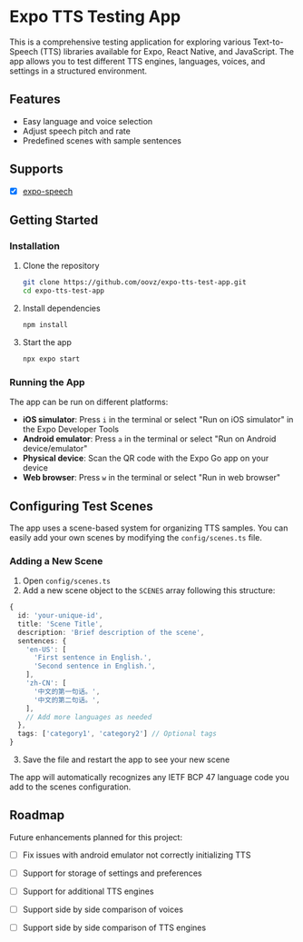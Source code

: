 # Expo TTS Testing App

This is a comprehensive testing application for exploring various Text-to-Speech (TTS) libraries available for Expo, React Native, and JavaScript. The app allows you to test different TTS engines, languages, voices, and settings in a structured environment.

## Features

- Easy language and voice selection
- Adjust speech pitch and rate
- Predefined scenes with sample sentences

## Supports

- [x] [expo-speech](https://docs.expo.dev/versions/latest/sdk/speech)

## Getting Started

### Installation

1. Clone the repository

   ```bash
   git clone https://github.com/oovz/expo-tts-test-app.git
   cd expo-tts-test-app
   ```

2. Install dependencies

   ```bash
   npm install
   ```

3. Start the app

   ```bash
   npx expo start
   ```

### Running the App

The app can be run on different platforms:

- **iOS simulator**: Press `i` in the terminal or select "Run on iOS simulator" in the Expo Developer Tools
- **Android emulator**: Press `a` in the terminal or select "Run on Android device/emulator"
- **Physical device**: Scan the QR code with the Expo Go app on your device
- **Web browser**: Press `w` in the terminal or select "Run in web browser"

## Configuring Test Scenes

The app uses a scene-based system for organizing TTS samples. You can easily add your own scenes by modifying the `config/scenes.ts` file.

### Adding a New Scene

1. Open `config/scenes.ts`
2. Add a new scene object to the `SCENES` array following this structure:

```typescript
{
  id: 'your-unique-id',
  title: 'Scene Title',
  description: 'Brief description of the scene',
  sentences: {
    'en-US': [
      'First sentence in English.',
      'Second sentence in English.',
    ],
    'zh-CN': [
      '中文的第一句话。',
      '中文的第二句话。',
    ],
    // Add more languages as needed
  },
  tags: ['category1', 'category2'] // Optional tags
}
```

3. Save the file and restart the app to see your new scene

The app will automatically recognizes any IETF BCP 47 language code you add to the scenes configuration.

## Roadmap

Future enhancements planned for this project:

- [ ] Fix issues with android emulator not correctly initializing TTS
- [ ] Support for storage of settings and preferences
- [ ] Support for additional TTS engines
- [ ] Support side by side comparison of voices
- [ ] Support side by side comparison of TTS engines

